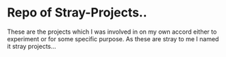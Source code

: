 # Repo of Stray-Projects.. 
These are the projects which I was involved in on my own accord either to experiment or for some specific purpose.
As these are stray to me I named it stray projects... 
